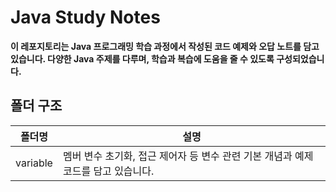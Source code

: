 # Java Study Notes

**이 레포지토리는 Java 프로그래밍 학습 과정에서 작성된 코드 예제와 오답 노트를 담고 있습니다. 다양한 Java 주제를 다루며, 학습과 복습에 도움을 줄 수 있도록 구성되었습니다.**

## 폴더 구조

| 폴더명                  | 설명 |
|----------------------|---|
| variable             | 멤버 변수 초기화, 접근 제어자 등 변수 관련 기본 개념과 예제 코드를 담고 있습니다. |

